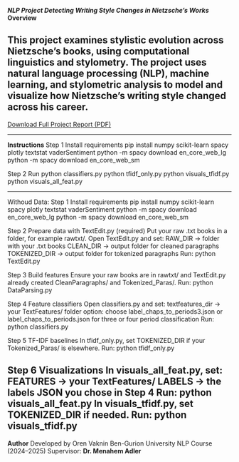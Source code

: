 ***NLP Project Detecting Writing Style Changes in Nietzsche’s Works***
**Overview**

**This project examines stylistic evolution across Nietzsche’s books, using computational linguistics and stylometry.
The project uses natural language processing (NLP), machine learning, and stylometric analysis to model and visualize how Nietzsche’s writing style changed across his career.** 
-------------------------------------------
[Download Full Project Report (PDF)](https://github.com/OrenVaknin/NPL_Project_Nietzsche/raw/main/NLP_Nietche.pdf)



-------------------------------------------
**Instructions**
Step 1 Install requirements
pip install numpy scikit-learn spacy plotly textstat vaderSentiment
python -m spacy download en_core_web_lg
python -m spacy download en_core_web_sm

Step 2 Run
python classifiers.py
python tfidf_only.py
python visuals_tfidf.py
python visuals_all_feat.py



-------------------------------------------
Withoud Data:
Step 1 Install requirements
pip install numpy scikit-learn spacy plotly textstat vaderSentiment
python -m spacy download en_core_web_lg
python -m spacy download en_core_web_sm

Step 2 Prepare data with TextEdit.py (required)
Put your raw .txt books in a folder, for example rawtxt/.
Open TextEdit.py and set:
RAW_DIR → folder with your .txt books
CLEAN_DIR → output folder for cleaned paragraphs
TOKENIZED_DIR → output folder for tokenized paragraphs
Run: python TextEdit.py

Step 3 Build features
Ensure your raw books are in rawtxt/ and TextEdit.py already created CleanParagraphs/ and Tokenized_Paras/.
Run: python DataParsing.py

Step 4 Feature classifiers
Open classifiers.py and set:
textfeatures_dir → your TextFeatures/ folder
option: choose label_chaps_to_periods3.json or label_chaps_to_periods.json for three or four period classification
Run: python classifiers.py

Step 5 TF-IDF baselines
In tfidf_only.py, set TOKENIZED_DIR if your Tokenized_Paras/ is elsewhere.
Run: python tfidf_only.py

Step 6 Visualizations
In visuals_all_feat.py, set:
FEATURES → your TextFeatures/
LABELS → the labels JSON you chose in Step 4
Run: python visuals_all_feat.py
In visuals_tfidf.py, set TOKENIZED_DIR if needed.
Run: python visuals_tfidf.py
-------------------------------------------
**Author**
Developed by Oren Vaknin 
Ben-Gurion University NLP Course (2024–2025) 
Supervisor: **Dr. Menahem Adler**

